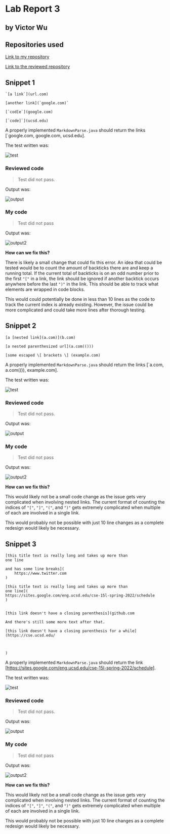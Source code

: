 # Lab Report 3
## by Victor Wu


## **Repositories used**

[Link to my repository](https://github.com/vjwuUCSD/markdown-parser)

[Link to the reviewed repository](https://github.com/ayushs2725/markdown-parser.git)

## **Snippet 1**
```
`[a link`](url.com)

[another link](`google.com)`

[`cod[e`](google.com)

[`code]`](ucsd.edu)
```

A properly implemented `MarkdownParse.java` should return the links [`google.com, google.com, ucsd.edu].

The test written was:

![test](https://github.com/vjwuUCSD/cse15l-lab-reports/blob/main/LabReport4/Screen%20Shot%202022-05-22%20at%209.09.34%20PM.png?raw=true)


### Reviewed code


> Test did not pass.

Output was:

![output](https://github.com/vjwuUCSD/cse15l-lab-reports/blob/main/LabReport4/Screen%20Shot%202022-05-22%20at%209.09.56%20PM.png?raw=true)

### My code

> Test did not pass

Output was:

![output2](https://github.com/vjwuUCSD/cse15l-lab-reports/blob/main/LabReport4/Screen%20Shot%202022-05-22%20at%209.10.32%20PM.png?raw=true)

**How can we fix this?**

There is likely a small change that could fix this error. An idea that could be tested would be to count the amount of backticks there are and keep a running total. If the current total of backticks is on an odd number prior to the first `"["` in a link, the link should be ignored if another backtick occurs anywhere before the last `")"` in the link. This should be able to track what elements are wrapped in code blocks.

This would could potentially be done in less than 10 lines as the code to track the current index is already existing. 
However, the issue could be more complicated and could take more lines after thorough testing.

## **Snippet 2**
```
[a [nested link](a.com)](b.com)

[a nested parenthesized url](a.com(()))

[some escaped \[ brackets \] (example.com)
```

A properly implemented `MarkdownParse.java` should return the links [`a.com, a.com(()), example.com].

The test written was:

![test](https://github.com/vjwuUCSD/cse15l-lab-reports/blob/main/LabReport4/Screen%20Shot%202022-05-22%20at%209.17.55%20PM.png?raw=true)

### Reviewed code


> Test did not pass.

Output was:

![output](https://github.com/vjwuUCSD/cse15l-lab-reports/blob/main/LabReport4/Screen%20Shot%202022-05-22%20at%209.21.01%20PM.png?raw=true)

### My code

> Test did not pass

Output was:

![output2](https://github.com/vjwuUCSD/cse15l-lab-reports/blob/main/LabReport4/Screen%20Shot%202022-05-22%20at%209.21.22%20PM.png?raw=true)

**How can we fix this?**

This would likely not be a small code change as the issue gets very complicated when involving nested links. The current format of counting the indices of `"["`, `"]"`, `"("`, and `")"` gets extremely complicated when multiple of each are involved in a single link.

This would probably not be possible with just 10 line changes as a complete redesign would likely be necessary.

## **Snippet 3**
```
[this title text is really long and takes up more than 
one line

and has some line breaks](
    https://www.twitter.com
)

[this title text is really long and takes up more than 
one line](
https://sites.google.com/eng.ucsd.edu/cse-15l-spring-2022/schedule
)


[this link doesn't have a closing parenthesis](github.com

And there's still some more text after that.

[this link doesn't have a closing parenthesis for a while](https://cse.ucsd.edu/



)
```

A properly implemented `MarkdownParse.java` should return the link [https://sites.google.com/eng.ucsd.edu/cse-15l-spring-2022/schedule].

The test written was:

![test](https://github.com/vjwuUCSD/cse15l-lab-reports/blob/main/LabReport4/Screen%20Shot%202022-05-22%20at%209.17.55%20PM.png?raw=true)

### Reviewed code


> Test did not pass.

Output was:

![output](https://github.com/vjwuUCSD/cse15l-lab-reports/blob/main/LabReport4/Screen%20Shot%202022-05-22%20at%209.21.01%20PM.png?raw=true)

### My code

> Test did not pass

Output was:

![output2](https://github.com/vjwuUCSD/cse15l-lab-reports/blob/main/LabReport4/Screen%20Shot%202022-05-22%20at%209.21.22%20PM.png?raw=true)

**How can we fix this?**

This would likely not be a small code change as the issue gets very complicated when involving nested links. The current format of counting the indices of `"["`, `"]"`, `"("`, and `")"` gets extremely complicated when multiple of each are involved in a single link.

This would probably not be possible with just 10 line changes as a complete redesign would likely be necessary.